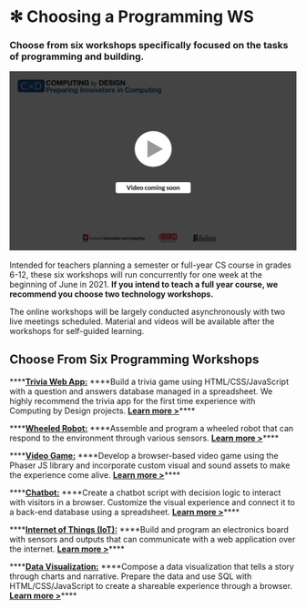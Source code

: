 # ✻ Choosing a Programming WS

### Choose from six workshops specifically focused on the tasks of programming and building.

![](../.gitbook/assets/vidcoming.png)

Intended for teachers planning a semester or full-year CS course in grades 6-12, these six workshops will run concurrently for one week at the beginning of June in 2021. **If you intend to teach a full year course, we recommend you choose two technology workshops.** 

The online workshops will be largely conducted asynchronously with two live meetings scheduled.  Material and videos will be available after the workshops for self-guided learning.

## Choose From Six Programming Workshops

\*\*\*\*[**Trivia Web App:**](trivia.md) ****Build a trivia game using HTML/CSS/JavaScript with a question and answers database managed in a spreadsheet. We highly recommend the trivia app for the first time experience with Computing by Design projects.  [**Learn more &gt;**](trivia.md)\*\*\*\*

\*\*\*\*[**Wheeled Robot:**](robot.md) ****Assemble and program a wheeled robot that can respond to the environment through various sensors. [**Learn more &gt;**](robot.md)\*\*\*\*

\*\*\*\*[**Video Game:**](video-game.md) ****Develop a browser-based video game using the Phaser JS library and incorporate custom visual and sound assets to make the experience come alive. [**Learn more &gt;**](video-game.md)\*\*\*\*

\*\*\*\*[**Chatbot:**](chatbot.md) ****Create a chatbot script with decision logic to interact with visitors in a browser. Customize the visual experience and connect it to a back-end database using a spreadsheet. [**Learn more &gt;**](chatbot.md)\*\*\*\*

\*\*\*\*[**Internet of Things \(IoT\):**](iot.md) ****Build and program an electronics board with sensors and outputs that can communicate with a web application over the internet. [**Learn more &gt;**](iot.md)\*\*\*\*

\*\*\*\*[**Data Visualization:**](dataviz.md) ****Compose a data visualization that tells a story through charts and narrative. Prepare the data and use SQL with HTML/CSS/JavaScript to create a shareable experience through a browser. [**Learn more &gt;**](dataviz.md)\*\*\*\*

